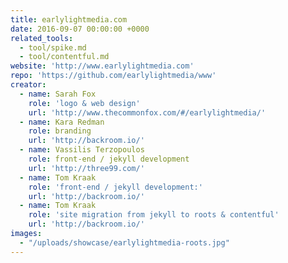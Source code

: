 ```yaml
---
title: earlylightmedia.com
date: 2016-09-07 00:00:00 +0000
related_tools:
  - tool/spike.md
  - tool/contentful.md
website: 'http://www.earlylightmedia.com'
repo: 'https://github.com/earlylightmedia/www'
creator:
  - name: Sarah Fox
    role: 'logo & web design'
    url: 'http://www.thecommonfox.com/#/earlylightmedia/'
  - name: Kara Redman
    role: branding
    url: 'http://backroom.io/'
  - name: Vassilis Terzopoulos
    role: front-end / jekyll development
    url: 'http://three99.com/'
  - name: Tom Kraak
    role: 'front-end / jekyll development:'
    url: 'http://backroom.io/'
  - name: Tom Kraak
    role: 'site migration from jekyll to roots & contentful'
    url: 'http://backroom.io/'
images:
  - "/uploads/showcase/earlylightmedia-roots.jpg"
---
```

